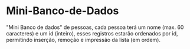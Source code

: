 # Mini-Banco-de-Dados
"Mini Banco de dados" de pessoas, cada pessoa terá um nome (max. 60 caracteres) e um id (inteiro), esses registros estarão ordenados por id, permitindo inserção, remoção e impressão da lista (em ordem).
